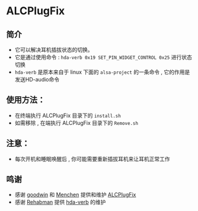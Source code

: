 # ALCPlugFix

## 简介

- 它可以解决耳机插拔状态的切换。
- 它是通过使用命令 : `hda-verb 0x19 SET_PIN_WIDGET_CONTROL 0x25` 进行状态切换
- `hda-verb` 是原本来自于 linux 下面的 `alsa-project` 的一条命令 , 它的作用是发送HD-audio命令
## 使用方法：

- 在终端执行 ALCPlugFix 目录下的 `install.sh`
- 如需移除 , 在端执行 ALCPlugFix 目录下的 `Remove.sh`

## 注意：
- 每次开机和睡眠唤醒后 , 你可能需要重新插拔耳机来让耳机正常工作
## 鸣谢
- 感谢 [goodwin](https://github.com/goodwin) 和 [Menchen](https://github.com/Menchen/ALCPlugFix) 提供和维护 [ALCPlugFix](https://github.com/goodwin/ALCPlugFix)
- 感谢 [Rehabman](https://github.com/RehabMan) 提供 [hda-verb](https://github.com/RehabMan/EAPD-Codec-Commander) 的维护